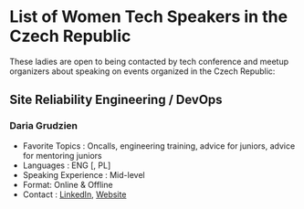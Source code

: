 # List of Women Tech Speakers in the Czech Republic

These ladies are open to being contacted by tech conference and meetup organizers about speaking on events organized in the Czech Republic:

## Site Reliability Engineering / DevOps

### Daria Grudzien

* Favorite Topics : Oncalls, engineering training, advice for juniors, advice for mentoring juniors
* Languages : ENG [, PL]
* Speaking Experience : Mid-level
* Format: Online & Offline
* Contact : [LinkedIn](https://www.linkedin.com/in/dariagru/), [Website](https://dariagrudzien.com/)
